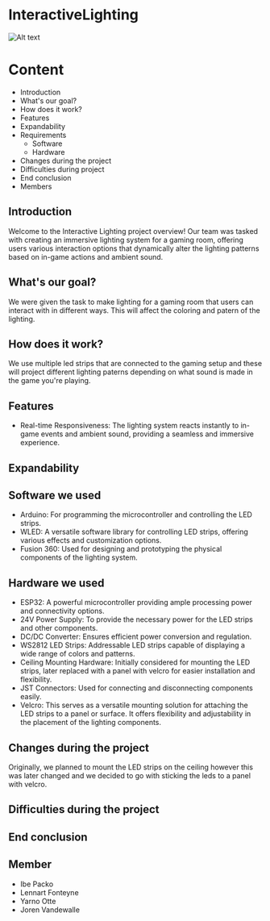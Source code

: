 # InteractiveLighting
![Alt text](/Yarno/Images/games-room-illuminated-with-leds-generative-ai_545448-18370.avif) 
# Content #

* Introduction
* What's our goal?
* How does it work?
* Features
* Expandability
* Requirements
     - Software
     - Hardware
* Changes during the project
* Difficulties during project
* End conclusion
* Members

## Introduction ##

Welcome to the Interactive Lighting project overview! Our team was tasked with creating an immersive lighting system for a gaming room, offering users various interaction options that dynamically alter the lighting patterns based on in-game actions and ambient sound.

## What's our goal? ##

We were given the task to make lighting for a gaming room that users can interact with in different ways. This will affect the coloring and patern of the lighting.

## How does it work? ##

We use multiple led strips that are connected to the gaming setup and these will project different lighting paterns depending on what sound is made in the game you're playing. 

## Features ##
* Real-time Responsiveness: The lighting system reacts instantly to in-game events and ambient sound, providing a seamless and immersive experience.

## Expandability ##



## Software we used ##

* Arduino: For programming the microcontroller and controlling the LED strips.
* WLED: A versatile software library for controlling LED strips, offering various effects and customization options.
* Fusion 360: Used for designing and prototyping the physical components of the lighting system.

## Hardware we used ##

* ESP32: A powerful microcontroller providing ample processing power and connectivity options.
* 24V Power Supply: To provide the necessary power for the LED strips and other components.
* DC/DC Converter: Ensures efficient power conversion and regulation.
* WS2812 LED Strips: Addressable LED strips capable of displaying a wide range of colors and patterns.
* Ceiling Mounting Hardware: Initially considered for mounting the LED strips, later replaced with a panel with velcro for easier installation and flexibility.
* JST Connectors: Used for connecting and disconnecting components easily.
* Velcro: This serves as a versatile mounting solution for attaching the LED strips to a panel or surface. It offers flexibility and adjustability in the placement of the lighting components.

## Changes during the project ##

Originally, we planned to mount the LED strips on the ceiling however this was later changed and we decided to go with sticking the leds to a panel with velcro.

## Difficulties during the project ##



## End conclusion ##



## Member ##
* Ibe Packo
* Lennart Fonteyne 
* Yarno Otte
* Joren Vandewalle